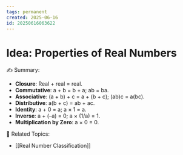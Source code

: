 ```yaml
---
tags: permanent
created: 2025-06-16
id: 20250616063622
---
```


# Idea: Properties of Real Numbers

✍ Summary:
- **Closure**: Real + real = real.
- **Commutative**: a + b = b + a; ab = ba.
- **Associative**: (a + b) + c = a + (b + c); (ab)c = a(bc).
- **Distributive**: a(b + c) = ab + ac.
- **Identity**: a + 0 = a; a × 1 = a.
- **Inverse**: a + (–a) = 0; a × (1/a) = 1.
- **Multiplication by Zero**: a × 0 = 0.

👀 Related Topics:
- [[Real Number Classification]]
